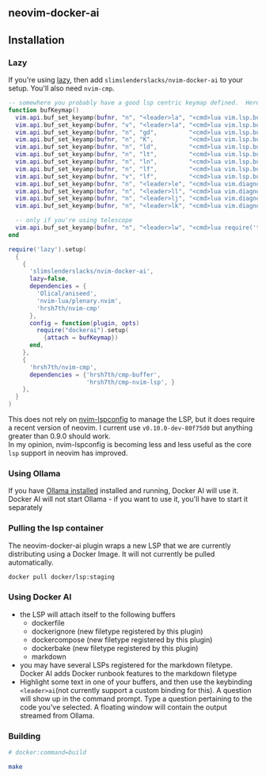 ## neovim-docker-ai

## Installation

### Lazy

If you're using [lazy](https://github.com/folke/lazy.nvim), then add `slimslenderslacks/nvim-docker-ai` to your setup.  You'll
also need `nvim-cmp`.

```lua
-- somewhere you probably have a good lsp centric keymap defined.  Here's one that I like.
function bufKeymap()
  vim.api.buf_set_keyamp(bufnr, "n", "<leader>la", "<cmd>lua vim.lsp.buf.code_action()<CR>", {noremap = true})     
  vim.api.buf_set_keyamp(bufnr, "v", "<leader>la", "<cmd>lua vim.lsp.buf.code_action()<CR>", {noremap = true})     
  vim.api.buf_set_keyamp(bufnr, "n", "gd",         "<cmd>lua vim.lsp.buf.definition()<CR>", {noremap = true})     
  vim.api.buf_set_keyamp(bufnr, "n", "K",          "<cmd>lua vim.lsp.buf.hover()<CR>", {noremap = true})     
  vim.api.buf_set_keyamp(bufnr, "n", "ld",         "<cmd>lua vim.lsp.buf.declaration()<CR>", {noremap = true})     
  vim.api.buf_set_keyamp(bufnr, "n", "lt",         "<cmd>lua vim.lsp.buf.definition()<CR>", {noremap = true})     
  vim.api.buf_set_keyamp(bufnr, "n", "ln",         "<cmd>lua vim.lsp.buf.rename()<CR>", {noremap = true})     
  vim.api.buf_set_keyamp(bufnr, "n", "lf",         "<cmd>lua vim.lsp.buf.format()<CR>", {noremap = true})     
  vim.api.buf_set_keyamp(bufnr, "v", "lf",         "<cmd>lua vim.lsp.buf.format()<CR>", {noremap = true})     
  vim.api.buf_set_keyamp(bufnr, "n", "<leader>le", "<cmd>lua vim.diagnostic.open_float()<CR>", {noremap = true})     
  vim.api.buf_set_keyamp(bufnr, "n", "<leader>ll", "<cmd>lua vim.diagnostic.setlocllist()<CR>", {noremap = true})     
  vim.api.buf_set_keyamp(bufnr, "n", "<leader>lj", "<cmd>lua vim.diagnostic.goto_next()<CR>", {noremap = true})     
  vim.api.buf_set_keyamp(bufnr, "n", "<leader>lk", "<cmd>lua vim.diagnostic.goto_prev()<CR>", {noremap = true})     

  -- only if you're using telescope
  vim.api.buf_set_keyamp(bufnr, "n", "<leader>lw", "<cmd>lua require('telescope.builtin').diagnostics()<CR>", {noremap = true})     
end

require('lazy').setup(
  { 
    {
      'slimslenderslacks/nvim-docker-ai',
      lazy=false,
      dependencies = {
        'Olical/aniseed',
        'nvim-lua/plenary.nvim',
        'hrsh7th/nvim-cmp'
      },
      config = function(plugin, opts)
        require("dockerai").setup(
          {attach = bufKeymap})
      end,
    },
    {
      'hrsh7th/nvim-cmp',
      dependencies = {'hrsh7th/cmp-buffer',
                      'hrsh7th/cmp-nvim-lsp', }
    },
  }
)
```

This does not rely on [nvim-lspconfig](https://github.com/neovim/nvim-lspconfig) to manage the LSP, but it does require a recent version of neovim.  I current use `v0.10.0-dev-80f75d0` but anything greater than 0.9.0 should work.  
In my opinion, nvim-lspconfig is becoming less and less useful as the core `lsp` support in neovim has improved.  

### Using Ollama

If you have [Ollama installed](https://ollama.ai/) installed and running, Docker AI
will use it.  Docker AI will not start Ollama - if you want to use it, you'll have to start 
it separately

### Pulling the lsp container

The neovim-docker-ai plugin wraps a new LSP that we are currently distributing using a Docker Image.  It will not currently be pulled automatically.

```sh
docker pull docker/lsp:staging
```

### Using Docker AI

* the LSP will attach itself to the following buffers
    * dockerfile
    * dockerignore (new filetype registered by this plugin)
    * dockercompose (new filetype registered by this plugin)
    * dockerbake (new filetype registered by this plugin)
    * markdown
* you may have several LSPs registered for the markdown filetype. Docker AI 
  adds Docker runbook features to the markdown filetype
* Highlight some text in one of your buffers, and then use the keybinding `<leader>ai`(not currently
  support a custom binding for this). 
  A question will show up in the command prompt.  Type a question pertaining to the
  code you've selected.  A floating window will contain the output streamed from 
  Ollama.

### Building

```sh
# docker:command=build

make
```

